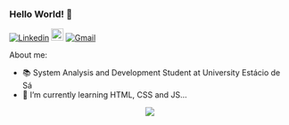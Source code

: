 ### Hello World! 👋

[![Linkedin](https://img.shields.io/badge/-LinkedIn-blue?style=flat&logo=Linkedin&logoColor=white)](https://www.linkedin.com/in/lucas-alves-conceicao/)
[<img src="https://img.shields.io/github/followers/milenacarecho?label=follow&style=social" height="22" title="Follow me" />](https://github.com/Lcsalvs) 
[![Gmail](https://img.shields.io/badge/-Gmail-c14438?style=flat&logo=Gmail&logoColor=white)](mailto:lcsalves1999@gmail.com)

About me:

- 📚 System Analysis and Development Student at University Estácio de Sá
- 🌱 I’m currently learning HTML, CSS and JS...


<p align="center"> 
 <a><img src="https://github-readme-stats.vercel.app/api?username=Lcsalvs&show_icons=true&theme=dark"/></a>
</p> 
